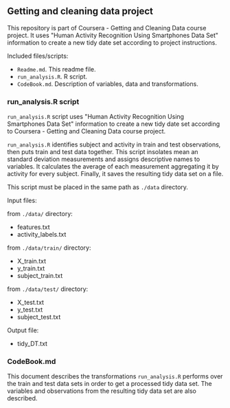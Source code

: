 ## Getting and cleaning data project

This repository is part of Coursera - Getting and Cleaning Data course project. 
It uses "Human Activity Recognition Using Smartphones Data Set" 
information to create a new tidy date set according to project instructions.  

Included files/scripts:

- `Readme.md`. This readme file.
- `run_analysis.R`. R script.
- `CodeBook.md`. Description of variables, data and transformations.

### run_analysis.R script

`run_analysis.R` script uses "Human Activity Recognition Using Smartphones Data Set" 
information to create a new tidy date set according to Coursera - Getting and 
Cleaning Data course project.

`run_analysis.R` identifies subject and activity in train and test observations, 
then puts train and test data together. This script insolates mean an standard 
deviation measurements and assigns descriptive names to variables. It calculates 
the average of each measurement aggregating it by activity for every subject. Finally, 
it saves the resulting tidy data set on a file.

This script must be placed in the same path as `./data` directory.

Input files:

from `./data/` directory: 
  * features.txt
  * activity_labels.txt
  
from `./data/train/` directory:  
  * X_train.txt
  * y_train.txt
  * subject_train.txt
  
from `./data/test/` directory:
  * X_test.txt
  * y_test.txt
  * subject_test.txt

Output file:

  * tidy_DT.txt

### CodeBook.md

This document describes the transformations `run_analysis.R` performs over the 
train and test data sets in order to get a processed tidy data set.
The variables and observations from the resulting tidy data set are also described.